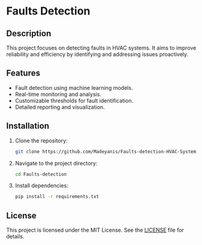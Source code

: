 # Faults Detection

## Description
This project focuses on detecting faults in HVAC systems. It aims to improve reliability and efficiency by identifying and addressing issues proactively.

## Features
- Fault detection using machine learning models.
- Real-time monitoring and analysis.
- Customizable thresholds for fault identification.
- Detailed reporting and visualization.

## Installation
1. Clone the repository:
    ```bash
    git clone https://github.com/Madeyanis/Faults-detection-HVAC-Systems.git
    ```
2. Navigate to the project directory:
    ```bash
    cd Faults-detection
    ```
3. Install dependencies:
    ```bash
    pip install -r requirements.txt
    ```


## License
This project is licensed under the MIT License. See the [LICENSE](LICENSE) file for details.
